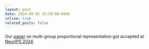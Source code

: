 ```yaml
---
layout: post
date: 2024-09-26 15:59:00-0400
inline: true
related_posts: false
---
```


Our [paper](https://arxiv.org/abs/2407.08571v1) on multi-group proportional representation got accepted at [NeurIPS 2024](https://neurips.cc/Conferences/2024).
 
